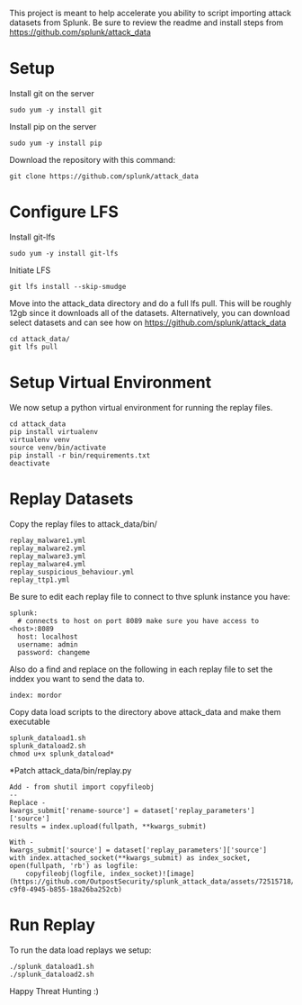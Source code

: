 This project is meant to help accelerate you ability to script importing attack datasets from Splunk. Be sure to review the readme and install steps from https://github.com/splunk/attack_data

# Setup
Install git on the server

````
sudo yum -y install git
````

Install pip on the server
````
sudo yum -y install pip
````

Download the repository with this command:

````
git clone https://github.com/splunk/attack_data
````

# Configure LFS
Install git-lfs

````
sudo yum -y install git-lfs
````

Initiate LFS

```
git lfs install --skip-smudge
```
Move into the attack_data directory and do a full lfs pull. This will be roughly 12gb since it downloads all of the datasets. Alternatively, you can download select datasets and can see how on https://github.com/splunk/attack_data

````
cd attack_data/
git lfs pull
````

# Setup Virtual Environment
We now setup a python virtual environment for running the replay files.

```
cd attack_data
pip install virtualenv
virtualenv venv
source venv/bin/activate
pip install -r bin/requirements.txt
deactivate
```

# Replay Datasets
Copy the replay files to attack_data/bin/

```
replay_malware1.yml
replay_malware2.yml
replay_malware3.yml
replay_malware4.yml
replay_suspicious_behaviour.yml
replay_ttp1.yml
```

Be sure to edit each replay file to connect to thve splunk instance you have:

```
splunk:
  # connects to host on port 8089 make sure you have access to <host>:8089
  host: localhost
  username: admin
  password: changeme
```
Also do a find and replace on the following in each replay file to set the inddex you want to send the data to.
```
index: mordor
```

Copy data load scripts to the directory above attack_data and make them executable

```
splunk_dataload1.sh
splunk_dataload2.sh
chmod u+x splunk_dataload*
```

*Patch attack_data/bin/replay.py

```
Add - from shutil import copyfileobj
--
Replace - 
kwargs_submit['rename-source'] = dataset['replay_parameters']['source']
results = index.upload(fullpath, **kwargs_submit)

With -
kwargs_submit['source'] = dataset['replay_parameters']['source']
with index.attached_socket(**kwargs_submit) as index_socket, open(fullpath, 'rb') as logfile:
    copyfileobj(logfile, index_socket)![image](https://github.com/OutpostSecurity/splunk_attack_data/assets/72515718/aa6877aa-c9f0-4945-b855-18a26ba252cb)
```

# Run Replay
To run  the data load replays we setup:

```
./splunk_dataload1.sh
./splunk_dataload2.sh
```

Happy Threat Hunting :) 
